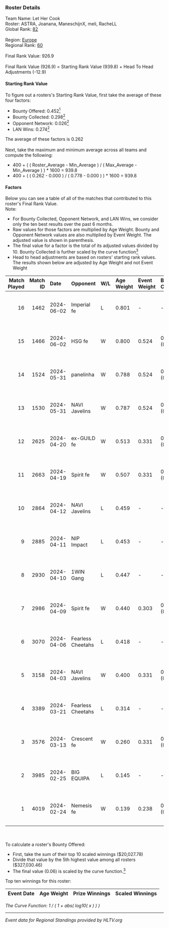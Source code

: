 ### Roster Details<br />
Team Name: Let Her Cook<br />
Roster: ASTRA, Joanana, ManeschijnX, meli, RacheLL<br />
Global Rank: [82](../standings_global.md)<br />
<br />
Region: [Europe]( ../standings_europe.md)<br />
Regional Rank: [60]( ../standings_europe.md)<br />
<br />
Final Rank Value:  926.9<br />
<br />
Final Rank Value (926.9) = Starting Rank Value (939.8) + Head To Head Adjustments (-12.9)<br />

#### Starting Rank Value<br />
To figure out a rosters's Starting Rank Value, first take the average of these four factors:<br />
- Bounty Offered: 0.452[<sup>1</sup>](#table2)
- Bounty Collected: 0.298[<sup>2</sup>](#table1)
- Opponent Network: 0.026[<sup>2</sup>](#table1)
- LAN Wins: 0.274[<sup>2</sup>](#table1)

The average of these factors is 0.262<br />
<br />
Next, take the maximum and minimum average across all teams and compute the following:<br />
- 400 + ( ( Roster_Average - Min_Average ) / ( Max_Average - Min_Average ) ) * 1600 = 939.8
- 400 + ( ( 0.262 - 0.000 ) / ( 0.778 - 0.000 ) ) * 1600 = 939.8


#### Factors<br />
Below you can see a table of all of the matches that contributed to this roster's Final Rank Value.<br />
Note:<br />

- For Bounty Collected, Opponent Network, and LAN Wins, we consider only the ten best results over the past 6 months.
- Raw values for those factors are multiplied by Age Weight. Bounty and Opponent Network values are also multiplied by Event Weight. The adjusted value is shown in parenthesis.
- The final value for a factor is the total of its adjusted values divided by 10. Bounty Collected is further scaled by the curve function[<sup>3</sup>](#curveFunction)
- Head to head adjustments are based on rosters' starting rank values. The results shown below are adjusted by Age Weight and not Event Weight
<span id="table1"></span><br />


| Match Played | Match ID | Date       | Opponent          | W/L | Age Weight | Event Weight | Bounty Collected | Opponent Network | LAN Wins  | H2H Adj. | Roster                                     |
| -: | -: | :- | :- | :- | :- | :- | :- | :- | :- | -: | :- |
|           16 |     1462 | 2024-06-02 | Imperial fe       | L   | 0.801      | -            | -                | -                | -         |    -8.17 | ASTRA, Joanana, ManeschijnX, meli, RacheLL |
|           15 |     1466 | 2024-06-02 | HSG fe            | W   | 0.800      | 0.524        | 0.032 (0.013)    | 0.070 (0.030)    | 1 (0.800) |     9.92 | ASTRA, Joanana, ManeschijnX, meli, RacheLL |
|           14 |     1524 | 2024-05-31 | panelinha         | W   | 0.788      | 0.524        | 0.033 (0.013)    | 0.158 (0.065)    | 1 (0.788) |    10.86 | ASTRA, Joanana, ManeschijnX, meli, RacheLL |
|           13 |     1530 | 2024-05-31 | NAVI Javelins     | W   | 0.787      | 0.524        | 0.027 (0.011)    | 0.210 (0.087)    | 1 (0.787) |    11.58 | ASTRA, Joanana, ManeschijnX, meli, RacheLL |
|           12 |     2625 | 2024-04-20 | ex-GUILD fe       | W   | 0.513      | 0.331        | 0.003 (0.000)    | 0.066 (0.011)    | 0 (0.000) |     3.47 | ASTRA, Joanana, ManeschijnX, meli, RacheLL |
|           11 |     2663 | 2024-04-19 | Spirit fe         | W   | 0.507      | 0.331        | 0.005 (0.001)    | 0.101 (0.017)    | 0 (0.000) |     3.08 | ASTRA, Joanana, ManeschijnX, meli, RacheLL |
|           10 |     2864 | 2024-04-12 | NAVI Javelins     | L   | 0.459      | -            | -                | -                | -         |    -8.66 | ASTRA, Joanana, kezziwow, meli, RacheLL    |
|            9 |     2885 | 2024-04-11 | NIP Impact        | L   | 0.453      | -            | -                | -                | -         |   -10.62 | ASTRA, Joanana, kezziwow, meli, RacheLL    |
|            8 |     2930 | 2024-04-10 | 1WIN Gang         | L   | 0.447      | -            | -                | -                | -         |   -11.57 | ASTRA, Joanana, kezziwow, meli, RacheLL    |
|            7 |     2986 | 2024-04-09 | Spirit fe         | W   | 0.440      | 0.303        | 0.005 (0.001)    | 0.101 (0.014)    | 0 (0.000) |     2.49 | ASTRA, Joanana, kezziwow, meli, RacheLL    |
|            6 |     3070 | 2024-04-06 | Fearless Cheetahs | L   | 0.418      | -            | -                | -                | -         |   -10.39 | ASTRA, Joanana, kezziwow, meli, RacheLL    |
|            5 |     3158 | 2024-04-03 | NAVI Javelins     | W   | 0.400      | 0.331        | 0.027 (0.004)    | 0.210 (0.028)    | 0 (0.000) |     4.63 | ASTRA, Joanana, kezziwow, meli, RacheLL    |
|            4 |     3389 | 2024-03-21 | Fearless Cheetahs | L   | 0.314      | -            | -                | -                | -         |    -7.96 | Joanana, kezziwow, meli, RacheLL, suns1de  |
|            3 |     3576 | 2024-03-13 | Crescent fe       | W   | 0.260      | 0.331        | 0.005 (0.000)    | 0.079 (0.007)    | 0 (0.000) |     1.48 | Joanana, kezziwow, meli, RacheLL, suns1de  |
|            2 |     3985 | 2024-02-25 | BIG EQUIPA        | L   | 0.145      | -            | -                | -                | -         |    -3.27 | Joanana, kezziwow, meli, RacheLL, suns1de  |
|            1 |     4019 | 2024-02-24 | Nemesis fe        | W   | 0.139      | 0.238        | 0.000 (0.000)    | 0.000 (0.000)    | 0 (0.000) |     0.20 | Joanana, kezziwow, meli, RacheLL, suns1de  |

<br />
<span id="table2"></span><br />
To calculate a roster's Bounty Offered:<br />

- First, take the sum of their top 10 scaled winnings ($20,027.78)
- Divide that value by the 5th highest value among all rosters ($327,030.46)
- The final value (0.06) is scaled by the curve function.[<sup>3</sup>](#curveFunction)

Top ten winnings for this roster:<br />

| Event Date | Age Weight | Prize Winnings | Scaled Winnings |
| :- | -: | :- | :- |


<span id="curveFunction"></span>_The Curve Function: 1 / ( 1 + abs( log10( x ) ) )_<br />

---
_Event data for Regional Standings provided by HLTV.org_<br />
